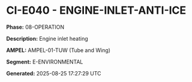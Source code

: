 # CI-E040 - ENGINE-INLET-ANTI-ICE

**Phase:** 08-OPERATION

**Description:** Engine inlet heating

**AMPEL:** AMPEL-01-TUW (Tube and Wing)

**Segment:** E-ENVIRONMENTAL

**Generated:** 2025-08-25 17:27:29 UTC
